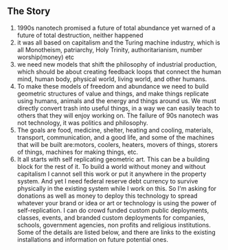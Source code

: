 ## The Story

1. 1990s nanotech promised a future of total abundance yet warned of a future of total destruction, neither happened
2. it was all based on capitalism and the Turing machine industry, which is all Monotheism, patriarchy, Holy Trinity, authoritarianism, number worship(money) etc
3. we need new models that shift the philosophy of industrial production, which should be about creating feedback loops that connect the human mind, human body, physical world, living world, and other humans.    
4. To make these models of freedom and abundance we need to build geometric structures of value and things, and make things replicate using humans, animals and the energy and things around us.  We must directly convert trash into useful things, in a way we can easily teach to others that they will enjoy working on.  The failure of 90s nanotech was not technology, it was politics and philosophy.
5. The goals are food, medicine, shelter, heating and cooling, materials, transport, communication, and a good life, and some of the machines that will be built are:motors, coolers, heaters, movers of things, storers of things, machines for making things, etc.
6. It all starts with self replicating geometric art.  This can be a building block for the rest of it.  To build a world without money and without capitalism I cannot sell this work or put it anywhere in the property system.  And yet I need federal reserve debt currency to survive physically in the existing system while I work on this.  So I'm asking for donations as well as money to deploy this technology to spread whatever your brand or idea or art or technology is using the power of self-replication.  I can do crowd funded custom public deployments, classes, events, and branded custom deployments for companies, schools, government agencies, non profits and religious institutions.  Some of the details are listed below, and there are links to the existing installations and information on future potential ones.  